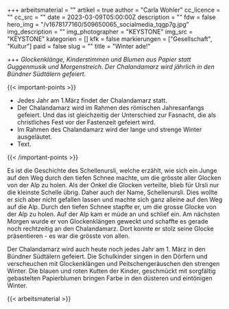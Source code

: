 +++
arbeitsmaterial = ""
artikel = true
author = "Carla Wohler"
cc_licence = ""
cc_src = ""
date = 2023-03-09T05:00:00Z
description = ""
fdw = false
hero_img = "/v1678177160/509650065_socialmedia_tqgp7g.jpg"
img_description = ""
img_photographer = "KEYSTONE"
img_src = "KEYSTONE"
kategorien = []
kfk = false
markierungen = ["Gesellschaft", "Kultur"]
paid = false
slug = ""
title = "Winter ade!"

+++
_Glockenklänge, Kinderstimmen und Blumen aus Papier statt Guggenmusik und Morgenstreich. Der Chalandamarz wird jährlich in den Bündner Südtälern gefeiert._

{{< important-points >}} 



<ul>

<li>Jedes Jahr am 1.März findet der Chalandamarz statt.</li>

<li>Der Chalandamarz wird im Rahmen des römischen Jahresanfangs gefeiert. Und das ist gleichzeitig der Unterschied zur Fasnacht, die als christliches Fest vor der Fastenzeit gefeiert wird.</li>

<li>Im Rahmen des Chalandamarz wird der lange und strenge Winter ausgeläutet.</li>

<li>Text.</li>

</ul> {{< /important-points >}}

Es ist die Geschichte des Schellenursli, welche erzählt, wie sich ein Junge auf den Weg durch den tiefen Schnee machte, um die grösste aller Glocken von der Alp zu holen. Als der Onkel die Glocken verteilte, blieb für Ursli nur die kleinste Schelle übrig. Daher auch der Name, Schellenursli. Dies wollte er sich aber nicht gefallen lassen und machte sich ganz alleine auf den Weg auf die Alp. Durch den tiefen Schnee stapfte er, um die grosse Glocke von der Alp zu holen. Auf der Alp kam er müde an und schlief ein. Am nächsten Morgen wurde er von Glockenklängen geweckt und schaffte es gerade noch rechtzeitig an den Chalandamarz. Dort konnte er stolz seine Glocke präsentieren - es war die grösste von allen.

Der Chalandamarz wird auch heute noch jedes Jahr am 1. März in den Bündner Südtälern gefeiert. Die Schulkinder singen in den Dörfern und verscheuchen mit Glockenklängen und Peitschengeräuschen den strengen Winter. Die blauen und roten Kutten der Kinder, geschmückt mit sorgfältig gebastelten Papierblumen bringen Farbe in den düsteren und eintönigen Winter.



 {{< arbeitsmaterial >}} 